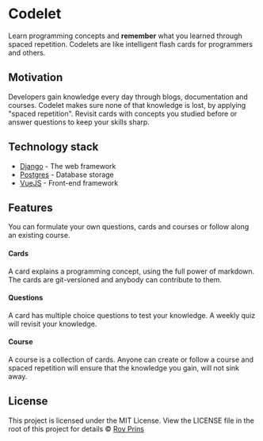 # Codelet
Learn programming concepts and **remember** what you learned through spaced repetition. Codelets are like intelligent flash cards for programmers and others. 

## Motivation
Developers gain knowledge every day through blogs, documentation and courses. Codelet makes sure none of that knowledge is lost, by applying "spaced repetition". Revisit cards with concepts you studied before or answer questions to keep your skills sharp.

## Technology stack

- [Django](https://www.djangoproject.com/) - The web framework
- [Postgres](https://www.postgresql.org/) - Database storage
- [VueJS](https://vuejs.org/) - Front-end framework

## Features
You can formulate your own questions, cards and courses or follow along an existing course. 

#### Cards
A card explains a programming concept, using the full power of markdown. The cards are git-versioned and anybody can contribute to them.

#### Questions
A card has multiple choice questions to test your knowledge. A weekly quiz will revisit your knowledge.

#### Course
A course is a collection of cards. Anyone can create or follow a course and spaced repetition will ensure that the knowledge you gain, will not sink away.


## License
This project is licensed under the MIT License. View the LICENSE file in the root of this project for details 
© [Roy Prins](mailto:prinsroy@gmail.com)


<!---
Readme template
https://gist.github.com/akashnimare/7b065c12d9750578de8e705fb4771d2f
-->
